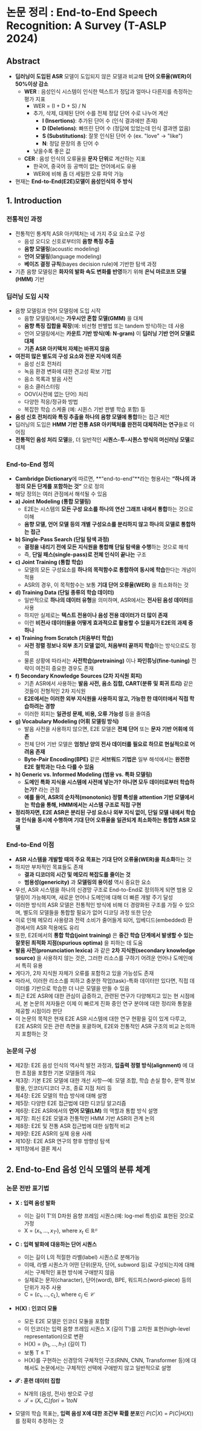 # 논문 정리 : End-to-End Speech Recognition: A Survey (T-ASLP 2024)

## Abstract
- **딥러닝이 도입된 ASR** 모델이 도입되지 않은 모델과 비교해 **단어 오류율(WER)이 50%이상 감소**
  - **WER** : 음성인식 시스템이 인식한 텍스트가 정답과 얼마나 다른지를 측정하는 평가 지표
    - WER = (I + D + S) / N
    - 추가, 삭제, 대체된 단어 수를 전체 정답 단어 수로 나누어 계산
      - **I (Insertions)**: 추가된 단어 수 (인식 결과에만 존재)
      - **D (Deletions)**: 빠뜨린 단어 수 (정답에 있었는데 인식 결과엔 없음)
      - **S (Substitutions)**: 잘못 인식된 단어 수 (ex. "love" → "like")
      - **N**: 정답 문장의 총 단어 수
    - 낮을수록 좋은 값
  - **CER** : 음성 인식의 오류율을 **문자 단위**로 계산하는 지표
    - 한국어, 중국어 등 공백이 없는 언어에서도 유용
    - WER에 비해 좀 더 세밀한 오류 파악 가능
- 현재는 **End-to-End(E2E)모델이 음성인식의 주 방식**

## 1. Introduction
### 전통적인 과정
- 전통적인 통계적 ASR 아키텍처는 네 가지 주요 요소로 구성
  - 음성 오디오 신호로부터의 **음향 특징 추출**
  - **음향 모델링**(acoustic modeling)
  - **언어 모델링**(language modeling)
  - **베이즈 결정 규칙**(bayes decision rule)에 기반한 탐색 과정
- 기존 음향 모델링은 **화자의 발화 속도 변화를 반영**하기 위해 **은닉 마르코프 모델(HMM)** 기반

### 딥러닝 도입 시작
- 음향 모델링과 언어 모델링에 도입 시작
  - 음향 모델링에서는 **가우시안 혼합 모델(GMM)** 을 대체
  - **음향 특징 집합을 확장**(예: 비선형 판별법 또는 tandem 방식)하는 데 사용
  - 언어 모델링에서는 **카운트 기반 방식(예: N-gram)** 이 **딥러닝 기반 언어 모델로 대체**
  - **기존 ASR 아키텍처 자체는 바뀌지 않음**
- **여전히 많은 별도의 구성 요소와 전문 지식에 의존**
  - 음성 신호 전처리
  - 녹음 환경 변화에 대한 견고성 확보 기법
  - 음소 목록과 발음 사전
  - 음소 클러스터링
  - OOV(사전에 없는 단어) 처리
  - 다양한 적응/정규화 방법
  - 복잡한 학습 스케줄 (예: 시퀀스 기반 판별 학습 포함) 등
- **음성 신호 전처리와 특징 추출을 하나의 음향 모델에 통합**하는 접근 제안
- 딥러닝의 도입은 **HMM 기반 전통 ASR 아키텍처를 완전히 대체하려는 연구**들로 이어짐
- **전통적인 음성 처리 모델**을, 더 일반적인 **시퀀스-투-시퀀스 방식의 머신러닝 모델**로 대체

### End-to-End 정의
- **Cambridge Dictionary**에 따르면, **“end-to-end”**라는 형용사는 **“하나의 과정의 모든 단계를 포함하는 것”** 으로 정의
- 해당 정의는 여러 관점에서 해석될 수 있음
- **a) Joint Modeling (통합 모델링)**
  - E2E는 시스템의 **모든 구성 요소를 하나의 연산 그래프 내에서 통합**하는 것으로 이해
  - **음향 모델, 언어 모델 등의 개별 구성요소를 분리하지 않고 하나의 모델로 통합하는 접근**
- **b) Single-Pass Search (단일 탐색 과정)**
  - **결정을 내리기 전에 모든 지식원을 통합해 단일 탐색을 수행**하는 것으로 해석
  - 즉, **단일 패스(single-pass)로 전체 인식이 끝나는** 구조
- **c) Joint Training (통합 학습)**
  - 모델의 모든 구성요소를 **하나의 목적함수로 통합하여 동시에 학습**한다는 개념이 적용
  - ASR의 경우, 이 목적함수는 보통 **기대 단어 오류율(WER)** 을 최소화하는 것
- **d) Training Data (단일 종류의 학습 데이터)**
  - 일반적으로 **하나의 데이터 유형**을 의미하며, ASR에서는 **전사된 음성 데이터**를 사용
  - 하지만 실제로는 **텍스트 전용이나 음성 전용 데이터가 더 많이 존재**
  - 이런 **비전사 데이터들을 어떻게 효과적으로 활용할 수 있을지가 E2E의 과제 중 하나**
- **e) Training from Scratch (처음부터 학습)**
  - **사전 정렬 정보나 외부 초기 모델 없이, 처음부터 끝까지 학습**하는 방식으로도 정의
  - 물론 상황에 따라서는 **사전학습(pretraining)** 이나 **파인튜닝(fine-tuning)** 전략이 여전히 중요한 경우도 존재
- **f) Secondary Knowledge Sources (2차 지식원 회피)**
  - 기존 ASR에서 사용하는 **발음 사전, 음소 집합, CART(분류 및 회귀 트리)** 같은 것들이 전형적인 2차 지식원
  - **E2E에서는 이러한 외부 지식원을 사용하지 않고, 가능한 한 데이터에서 직접 학습하려는 경향**
  - 이러한 회피는 **일관성 문제, 비용, 오류 가능성** 등을 줄여줌
- **g) Vocabulary Modeling (어휘 모델링 방식)**
  - 발음 사전을 사용하지 않으면, E2E 모델은 **전체 단어** 또는 **문자 기반 어휘에 의존**
  - 전체 단어 기반 모델은 **엄청난 양의 전사 데이터를 필요로 하므로 현실적으로 어려움 존재**
  - **Byte-Pair Encoding(BPE)** 같은 **서브워드 기법은** 일부 해석에서는 **완전한 E2E 철학과는 다소 다를 수 있음**
- **h) Generic vs. Informed Modeling (범용 vs. 특화 모델링)**
  - **도메인 특화 지식을 시스템에 사전에 넣는가? 아니면 모두 데이터로부터 학습하는가?** 라는 관점
  - **예를 들어, ASR의 순차적(monotonic) 정렬 특성을 attention 기반 모델에서는 학습을 통해, HMM에서는 시스템 구조로 직접 구현**
- **정리하자면, E2E ASR은 분리된 구성 요소나 외부 지식 없이, 단일 모델 내에서 학습과 인식을 동시에 수행하며 기대 단어 오류율을 일관되게 최소화하는 통합형 ASR 모델**


### End-to-End 이점
- **ASR 시스템을 개발할 때의 주요 목표는 기대 단어 오류율(WER)을 최소화**하는 것
- 하지만 부차적인 목표들도 존재
  - **결과 디코더의 시간 및 메모리 복잡도를 줄이는 것**
  - **범용성(genericity)** 과 **모델링의 용이성** 역시 중요한 요소
- 우선, ASR 시스템을 하나의 신경망 구조로 End-to-End로 정의하게 되면 범용 모델링이 가능해지며, 새로운 언어나 도메인에 대해 더 빠른 개발 주기 달성
- 이러한 방식의 ASR 모델은 전통적인 방식에 비해 더 경량화된 구조를 가질 수 있으며, 별도의 모델들을 통합할 필요가 없어 디코딩 과정 또한 단순
- 이로 인해 메모리 사용량과 전력 소비가 줄어들게 되어, 임베디드(embedded) 환경에서의 ASR 적용에도 유리
- 또한, E2E에서의 **통합 학습(joint training)** 은 **중간 학습 단계에서 발생할 수 있는 잘못된 최적화 지점(spurious optima)** 을 피하는 데 도움
- **발음 사전(pronunciation lexica)** 과 같은 **2차 지식원(secondary knowledge source)** 을 사용하지 않는 것은,
그러한 리소스를 구하기 어려운 언어나 도메인에서 특히 유용
- 게다가, 2차 지식원 자체가 오류를 포함하고 있을 가능성도 존재
- 따라서, 이러한 리소스를 피하고 충분한 작업(task)-특화 데이터만 있다면, 직접 데이터를 기반으로 학습한 더 나은 모델을 만들 수 있음
- 최근 E2E ASR에 대한 관심이 급증하고, 관련된 연구가 다양해지고 있는 현 시점에서, 본 논문의 저자들은 이제 이 빠르게 진화 중인 연구 분야에 대한 정리와 통찰을 제공할 시점이라 판단
- 이 논문의 목적은 현재 E2E ASR 시스템에 대한 연구 현황을 깊이 있게 다루고, E2E ASR의 모든 관련 측면을 포괄하며, E2E와 전통적인 ASR 구조의 비교 논의까지 포함하는 것

### 논문의 구성
- 제2장: E2E 음성 인식의 역사적 발전 과정과, **입출력 정렬 방식(alignment)** 에 대한 초점을 포함한 기본 모델들의 개요
- 제3장: 기본 E2E 모델에 대한 개선 사항—예: 모델 조합, 학습 손실 함수, 문맥 정보 활용, 인코더/디코더 구조, 종료 지점 처리 등
- 제4장: E2E 모델의 학습 방식에 대해 설명
- 제5장: 다양한 E2E 접근법에 대한 디코딩 알고리즘
- 제6장: E2E ASR에서의 **언어 모델(LM)** 의 역할과 통합 방식 설명
- 제7장: 최신 E2E 모델과 전통적인 HMM 기반 ASR의 관계 논의
- 제8장: E2E 및 전통 ASR 접근법에 대한 실험적 비교
- 제9장: E2E ASR의 실제 응용 사례
- 제10장: E2E ASR 연구의 향후 방향성 탐색
- 제11장에서 결론 제시




## 2. End-to-End 음성 인식 모델의 분류 체계

### 논문 전반 표기법
- **X : 입력 음성 발화**
  - 이는 길이 T′의 D차원 음향 프레임 시퀀스(예: log-mel 특성)로 표현된 것으로 가정
  - X = $(x₁, …, x_{T′})$,   where   $x_t$ ∈ $ℝᴰ$
- **C : 입력 발화에 대응하는 단어 시퀀스**
  - 이는 길이 L의 적절한 라벨(label) 시퀀스로 분해가능
  - 이때, 라벨 시퀀스가 어떤 단위(문자, 단어, subword 등)로 구성되는지에 대해서는 구체적인 표현 방식에 구애받지 않음
  - 실제로는 문자(character), 단어(word), BPE, 워드피스(word-piece) 등의 단위가 자주 사용
  - C = $(c₁, …, c_L)$,   where   $c_j$ ∈ $𝒞$
- **H(X) : 인코더 모듈**
  - 모든 E2E 모델은 인코더 모듈을 포함함
  - 이 인코더는 입력 음향 프레임 시퀀스 X (길이 T′)를 고차원 표현(high-level representation)으로 변환
  - H(X) = $(h_1, ..., h_T)$ (길이 T)
  - 보통 T ≤ T′
  - H(X)를 구현하는 신경망의 구체적인 구조(RNN, CNN, Transformer 등)에 대해서도 논문에서는 구체적인 선택에 구애받지 않고 일반적으로 설명
- **𝓣 : 훈련 데이터 집합**
  - N개의 (음성, 전사) 쌍으로 구성
  - 𝒯 = ${{ (Xᵢ, Cᵢ) } for i = 1 to N}$
 
- 모델의 학습 목표는, **입력 음성 X에 대한 조건부 확률 분포**인 $P(C|X)$ = $P(C|H(X))$ 를 정확히 추정하는 것
